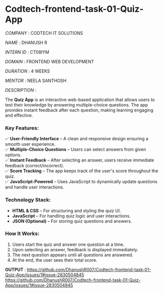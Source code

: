 # Codtech-frontend-task-01-Quiz-App

*COMPANY* : CODTECH IT SOLUTIONS

*NAME* : DHANUSH R

*INTERN ID* : CT08IYM

*DOMAIN* : FRONTEND WEB DEVELOPMENT

*DURATION* : 4 WEEKS

*MENTOR* : NEELA SANTHOSH


*DESCRIPTION* : 

The **Quiz App** is an interactive web-based application that allows users to test their knowledge by answering multiple-choice questions. The app provides instant feedback after each question, making learning engaging and effective.  

### **Key Features:**  
✅ **User-Friendly Interface** – A clean and responsive design ensuring a smooth user experience.  
✅ **Multiple-Choice Questions** – Users can select answers from given options.  
✅ **Instant Feedback** – After selecting an answer, users receive immediate feedback (correct/incorrect).  
✅ **Score Tracking** – The app keeps track of the user's score throughout the quiz.  
✅ **JavaScript-Powered** – Uses JavaScript to dynamically update questions and handle user interactions.  

### **Technology Stack:**  
- **HTML & CSS** – For structuring and styling the quiz UI.  
- **JavaScript** – For handling quiz logic and user interactions.  
- **JSON (Optional)** – For storing quiz questions and answers.  

### **How It Works:**  
1. Users start the quiz and answer one question at a time.  
2. Upon selecting an answer, feedback is displayed immediately.  
3. The next question appears until all questions are answered.  
4. At the end, the user sees their total score.  


**OUTPUT** :
https://github.com/DhanushR007/Codtech-frontend-task-01-Quiz-App/issues/1#issue-2830504845
https://github.com/DhanushR007/Codtech-frontend-task-01-Quiz-App/issues/1#issue-2830504845
